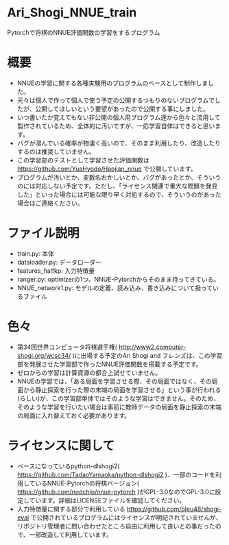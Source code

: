 # Ari_Shogi_NNUE_train
Pytorchで将棋のNNUE評価関数の学習をするプログラム
# 概要
- NNUEの学習に関する各種実験用のプログラムのベースとして制作しました。
- 元々は個人で作って個人で使う予定の公開するつもりのないプログラムでしたが、公開してほしいという要望があったので公開する事にしました。
- いつ書いたか覚えてもない非公開の個人用プログラム達から色々と流用して製作されているため、全体的に汚いですが、一応学習自体はできると思います。
- バグが潜んでいる確率が物凄く高いので、そのまま利用したり、改造したりするのは推奨していません。
- この学習部のテストとして学習させた評価関数は https://github.com/YuaHyodo/Haojian_nnue で公開しています。
- プログラムが汚いとか、変数名おかしいとか、バグがあったとか、そういうのには対応しない予定です。ただし、「ライセンス関連で重大な問題を発見した」といった場合には可能な限り早く対処するので、そういうのがあった場合はご連絡ください。

# ファイル説明
- train.py: 本体
- dataloader.py: データローダー
- features_halfkp: 入力特徴量
- ranger.py: optimizerの1つ。NNUE-Pytorchからそのまま持ってきている。
- NNUE_network1.py: モデルの定義、読み込み、書き込みについて扱っているファイル

# 色々
- 第34回世界コンピュータ将棋選手権( http://www2.computer-shogi.org/wcsc34/ )に出場する予定のAri Shogi and フレンズは、この学習部を発展させた学習部で作ったNNUE評価関数を搭載する予定です。
- ゼロからの学習は計算資源の都合上試せていません。
- NNUEの学習では、「ある局面を学習させる際、その局面ではなく、その局面から静止探索を行った際の末端の局面を学習させる」という事が行われる(らしい)が、この学習部単体ではそのような学習はできません。そのため、そのような学習を行いたい場合は事前に教師データの局面を静止探索の末端の局面に入れ替えておく必要があります。

# ライセンスに関して
- ベースになっているpython-dlshogi2( https://github.com/TadaoYamaoka/python-dlshogi2 )、一部のコードを利用しているNNUE-Pytorchの将棋バージョン( https://github.com/nodchip/nnue-pytorch )がGPL-3.0なのでGPL-3.0に設定しています。詳細はLICENSEファイルを確認してください。
- 入力特徴量に関する部分で利用している https://github.com/bleu48/shogi-eval で公開されているプログラムにはライセンスが明記されていませんが、リポジトリ管理者に問い合わせたところ自由に利用して良いとの事だったので、一部改造して利用しています。
